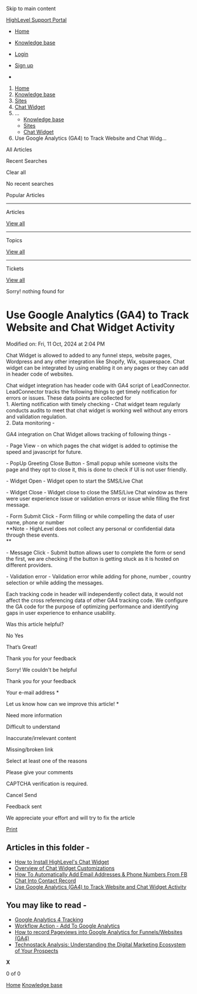 Skip to main content

[ HighLevel Support Portal ](https://help.gohighlevel.com)

  * [ Home ](/support/home)
  * [ Knowledge base ](/support/solutions)

  * [Login](/support/login)
  * [Sign up](/support/signup)
  * 

  1. [Home](/support/home)
  2. [Knowledge base](/support/solutions)
  3. [Sites](/support/solutions/48000449581)
  4. [Chat Widget](/support/solutions/folders/48000667019)
  5. ... 
     * [Knowledge base](/support/solutions)
     * [Sites](/support/solutions/48000449581)
     * [Chat Widget](/support/solutions/folders/48000667019)
  6. Use Google Analytics (GA4) to Track Website and Chat Widg...

All  Articles 

Recent Searches

Clear all

No recent searches

Popular Articles

* * *

Articles

[View all](/support/search/solutions)

* * *

Topics

[View all](/support/search/topics)

* * *

Tickets

[View all](/support/search/tickets)

Sorry! nothing found for   

# Use Google Analytics (GA4) to Track Website and Chat Widget Activity

Modified on: Fri, 11 Oct, 2024 at 2:04 PM

Chat Widget is allowed to added to any funnel steps, website pages, Wordpress and any other integration like Shopify, Wix, squarespace. Chat widget can be integrated by using enabling it on any pages or they can add in header code of websites.

Chat widget integration has header code with GA4 script of LeadConnector. LeadConnector tracks the following things to get timely notification for errors or issues. These data points are collected for  
1\. Alerting notification with timely checking - Chat widget team regularly conducts audits to meet that chat widget is working well without any errors and validation regulation.  
2\. Data monitoring - 

GA4 integration on Chat Widget allows tracking of following things -  

\- Page View - on which pages the chat widget is added to optimise the speed and javascript for future.

\- PopUp Greeting Close Button - Small popup while someone visits the page and they opt to close it, this is done to check if UI is not user friendly.

\- Widget Open - Widget open to start the SMS/Live Chat

\- Widget Close - Widget close to close the SMS/Live Chat window as there were user experience issue or validation errors or issue while filling the first message.

\- Form Submit Click - Form filling or while compelling the data of user name, phone or number    
**Note - HighLevel does not collect any personal or confidential data through these events.  
**

\- Message Click - Submit button allows user to complete the form or send the first, we are checking if the button is  getting stuck as it is hosted on different providers.

\- Validation error - Validation error while adding for phone, number , country selection or while adding the messages.

Each tracking code in header will independently collect data, it would not affect the cross referencing data of other GA4 tracking code. We configure the GA code for the purpose of optimizing performance and identifying gaps in user experience to enhance usability.

Was this article helpful?

No  Yes 

That’s Great!

Thank you for your feedback

Sorry! We couldn't be helpful

Thank you for your feedback

Your e-mail address *

Let us know how can we improve this article! *

Need more information 

Difficult to understand 

Inaccurate/irrelevant content 

Missing/broken link 

Select at least one of the reasons 

Please give your comments 

CAPTCHA verification is required. 

Cancel  Send 

Feedback sent

We appreciate your effort and will try to fix the article

[Print](javascript:print\(\))

## Articles in this folder -

  * [How to Install HighLevel's Chat Widget](/support/solutions/articles/48000984860-how-to-install-highlevel-s-chat-widget)
  * [Overview of Chat Widget Customizations](/support/solutions/articles/155000002960-overview-of-chat-widget-customizations)
  * [How To Automatically Add Email Addresses & Phone Numbers From FB Chat Into Contact Record](/support/solutions/articles/48001173609-how-to-automatically-add-email-addresses-phone-numbers-from-fb-chat-into-contact-record)
  * [Use Google Analytics (GA4) to Track Website and Chat Widget Activity](/support/solutions/articles/155000002178-use-google-analytics-ga4-to-track-website-and-chat-widget-activity)

## You may like to read -

  * [Google Analytics 4 Tracking](/support/solutions/articles/48001234199-google-analytics-4-tracking)
  * [Workflow Action - Add To Google Analytics](/support/solutions/articles/155000003367-workflow-action-add-to-google-analytics)
  * [How to record Pageviews into Google Analytics for Funnels/Websites (GA4)](/support/solutions/articles/48001219725-how-to-record-pageviews-into-google-analytics-for-funnels-websites-ga4-)
  * [Technostack Analysis: Understanding the Digital Marketing Ecosystem of Your Prospects](/support/solutions/articles/155000004045-technostack-analysis-understanding-the-digital-marketing-ecosystem-of-your-prospects)

**X**

0 of 0 []()

[Home](/support/home) [Knowledge base](/support/solutions)
